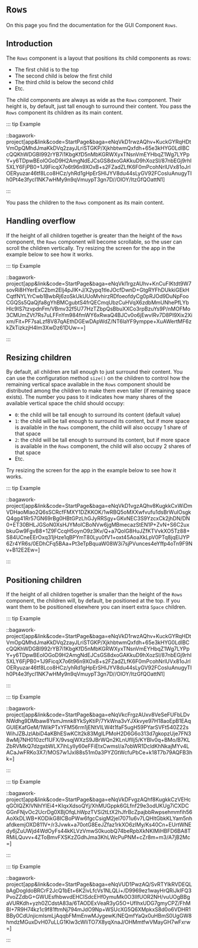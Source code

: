 <script>
	import ViewApp from '$lib/ViewApp.svelte'
</script>

# `Rows`
On this page you find the documentation for the GUI Component `Rows`.



## Introduction
The `Rows` component is a layout that positions its child components as rows:

* The first child is to the top
* The second child is below the first child
* The third child is below the second child
* Etc.

The child components are always as wide as the `Rows` component. Their height is, by default, just tall enough to surround their content. You pass the `Rows` component its children as its main content.

::: tip Example

::bagawork-project[app&link&code=StartPage&baga=eNqVkD1rwzAQhv+KuckGYRqHDtVmOpQMhdJmaKkDVq2zayJLriSTGKP/XjkhbtwmQxfdh+65e3kHYG0LdIBCcQQKhWDGBI992rYB7i1KbgKfD5nMbKGRWXyxTNsnVmEYHbqZ1Wg7LYPpY+y6TDpwBEolOGoD9H2AmgNdEJCsGS8dxoGAKkuD9hXozSl/87nbEGj9rhl5XLY6FjPB0+1J9FicqX7o6t96n9XOxB+s2FZadZLfK6F0mPcohNrlUVx81oJrlOERyuzar46tf8Lco8HCz/yhRd1gHpErSHIJYV8du44sLyGV92FCosluAnugyTIh0Pt4e3fycI1NK7wHMy9n9qVmuypT3gn7D//OlOY/ItzGfQOattN1]

:::

You pass the children to the `Rows` component as its main content.





## Handling overflow
If the height of all children together is greater than the height of the `Rows` component, the `Rows` component will become scrollable, so the user can scroll the children vertically. Try resizing the screen for the app in the example below to see how it works.

::: tip Example

::bagawork-project[app&link&code=StartPage&baga=eNqVkl1rgzAUhv+KnCuFIKtdt9W7sovRi8HYerExC2bm2Elj4pJIK+J/X2ypq1tleJOcfDwnD+GtgRYFhDUkkiGEkHCqtfNYLYrCwb1BwbRj6zoSkUkUUoMvhirzRDfoeofdyCg0pRJOd9DuNpFooCGQSs5QaQjfa8gYhBMCgubtS4frQECmqUbzCuHVqX6zdbMmUNhePfLYbHlc9IS7tzvpdnFm/VBmv32f5U77HzTZbpQsBbuXXCo3rpBzuYs9P/nMOFMo3CMUmZVt7Rs7uLFFnYm984fmWY6xRwaQ4BJCv0o6jEwvIRv7D8PI9Xix2Xixm/Fit+PF7saLzf8V87qAEthDGEwDApWdZ/NT6laYF9ymppe+XuAWertMF6zkZkTizkzjH4lm3XwDz61DUw==]

:::


## Resizing children
By default, all children are tall enough to just surround their content. You can use the configuration method `size()` on the children to control how the remaining vertical space available in the `Rows` component should be distributed among the children to make them even taller (if remaining space exists). The number you pass to it indicates how many shares of the available vertical space the child should occupy:

* `0`: the child will be tall enough to surround its content (default value)
* `1`: the child will be tall enough to surround its content, but if more space is available in the `Rows` component, the child will also occupy 1 share of that space
* `2`: the child will be tall enough to surround its content, but if more space is available in the `Rows` component, the child will also occupy 2 shares of that space
* Etc.

Try resizing the screen for the app in the example below to see how it works.

::: tip Example

::bagawork-project[app&link&code=StartPage&baga=eNqVkD1vgzAQhv8KugkkCxWiDmVDHaoMlao2Q6sSCRcfFMXY1DZKKOK/1wRBQ5oMXXwfvufu1dsBrWuIOsgkQ4gg41Rr57GN69rBg0HBtGPzLhGJyRRSgy+GKvNEC3S9YzcxCk2jhDN/DN0+ET30BHLJGSoN0XsHJYMoICBoNVw6jgMBmecazStEN1P+ZvN+S6C2uxbkuGw9FgvB8+1Z9FCcqH5oynO9z3Kv/Q+a7QolG8HuJZfKTVvkXO5Tz88+S84UCneEErOxq31jHze1qBPYmT80Lyu0fV1+oxt45AoaXkLpV0PTq8jqElJYP6Zr4YR6s/0EDhCFq5BAa+Pt3eTpBquaW08W3i7sjPVunces4eYffp4oTn9F9Nv+B12E2Ew=]

:::




## Positioning children
If the height of all children together is smaller than the height of the `Rows` component, the children will, by default, be positioned at the top. If you want them to be positioned elsewhere you can insert extra `Space` children.

::: tip Example

::bagawork-project[app&link&code=StartPage&baga=eNqVkD1rwzAQhv+KuckGYRqHDtVmOpQMhdJmaKkDVq2zayJLriSTGKP/XjkhbtwmQxfdh+65e3kHYG0LdIBCcQQKhWDGBI992rYB7i1KbgKfD5nMbKGRWXyxTNsnVmEYHbqZ1Wg7LYPpY+y6TDpwBEolOGoD9H2AmgNdEJCsGS8dxoGAKkuD9hXozSl/87nbEGj9rhl5XLY6FjPB0+1J9FicqX7o6t96n9XOxB+s2FZadZLfK6F0mPcohNrlUVx81oJrlOERyuzar46tf8Lco8HCz/yhRd1gHpErSHIJYV8du44sLyGV92FCosluAnugyTIh0Pt4e3fycI1NK7wHMy9n9qVmuypT3gn7D//OlOY/ItzGfQOattN1]

:::

::: tip Example

::bagawork-project[app&link&code=StartPage&baga=eNqVkcFrgzAUxv8VeSeFUFbLDvNWdhg9DMbaw8YsmJmnk8YkSyKtiP/7YkWna3vYJXkvye97H18aoEpB1EAqGUIEKafGeM/1WikPTxYFM56rm1jENtVILW4t1faF5ugH59PYarSVFt540Z22sWihJZBJzlAbiD4aKBhESwKClt2k83MgILPMoH2D6G6o313d7gkopzUje7FN38wMj7NH010zcf1UFX/9vsqjWXzS9JBrWQn2KLnUflIj5/KYBIv0q+BMo/B7KLZbRVMkQ7dzgxbWLX7ihLylIy60eFFiEtxCwmsI/a7obWR1DcldKhNkajMYv4LACaJwFRKo3X7/MOS7w1Jxl88s51m0a3PYZGtWcfuPbCe+k18T7b79AQFB3hk=]

:::

::: tip Example

::bagawork-project[app&link&code=StartPage&baga=eNqVkDFvgzAQhf8KugkkCzVEHcqGOlQZKlVNhlYlEi4+KIqxXdsoQYj/XhMUGppk6GLfnf29e3odUKUg7iCXDCGGnFNjvOc2UcrDg0XBjOfqLhWpzTVSi2tLtX2hJfrBcZpajbbRwpsehmmfih56AoXkDLWB+KODikG8ICBoPWw6fgcCsigM2jeI7071u6v7LQHltGbkKLYam5nhafdkemjOXD811V+/r3Jvwk+a70otG8EeJZfaz1rkXO6zIMy/Ks40Cn+EUrtWNEdy6jZuUWjd4WdOyFs44kKLVzVmwS0kuobQ74beRpbXkNKlMiHBFD6BA8TRMiLQuvv+4ZToBmvFXSKzZGdhJma3KhLWcPuPNM+cZr8m+m3/A7jB2Mc=]

:::

::: tip Example

::bagawork-project[app&link&code=StartPage&baga=eNqVUD1PwzAQ/SvRTYlkRVDEQLbAgDogIdoBRCrF2JcQ1bEt+6K2ivLfcVs1NLQLi+/D9969ez1wayHrQRiJkIFQ3PvoZZdbG+GWUEsfhbwvdEHCISdcEHf0ymuMk0O3IIfUOR2NH/vuUOgBBgaVURKdh+yzh0ZCdstA83a/6TAODExVeaR3yG5O+UfIhxUDG7gmyCPZ/FhMBI+7R9H74kz1c9f81ftmNj794mJdO9Np+WSUcXG5Q6XMpkxS8d0o6VDHR1BBy0CdUnjicmlsmLjAqqbFMmEnwMJygewK/NEQmfYaQx0uHBmS0UgGW8hmdzMGuxDvH07uLLG1Klw3cWliTO7X8yqXnaJ/OHMmtfwVMayGH7wFxrw=]

:::